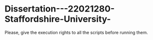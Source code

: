 # Dissertation---22021280-Staffordshire-University-

Please, give the execution rights to all the scripts before running them.
